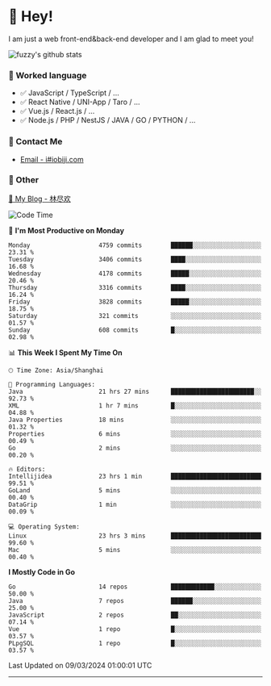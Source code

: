 # 👋 Hey!

I am just a web front-end&back-end developer and I am glad to meet you!

![fuzzy's github stats](https://github-readme-stats.vercel.app/api?username=JaydenForYou&&show_icons=true&&title_color=1abc9c&&icon_color=1abc9c)


### 📝 Worked language

- ✅ JavaScript / TypeScript / ...
- ✅ React Native / UNI-App / Taro / ...
- ✅ Vue.js / React.js / ...
- ✅ Node.js / PHP / NestJS / JAVA / GO / PYTHON / ...

### 📮 Contact Me

- [Email - i#iobiji.com](mailto:i@iobiji.com)


### 🤪 Other

[📌 My Blog - 林尽欢](https://iobiji.com)

<!--START_SECTION:waka-->
![Code Time](http://img.shields.io/badge/Code%20Time-293%20hrs%2033%20mins-blue)

📅 **I'm Most Productive on Monday** 

```text
Monday                   4759 commits        ██████░░░░░░░░░░░░░░░░░░░   23.31 % 
Tuesday                  3406 commits        ████░░░░░░░░░░░░░░░░░░░░░   16.68 % 
Wednesday                4178 commits        █████░░░░░░░░░░░░░░░░░░░░   20.46 % 
Thursday                 3316 commits        ████░░░░░░░░░░░░░░░░░░░░░   16.24 % 
Friday                   3828 commits        █████░░░░░░░░░░░░░░░░░░░░   18.75 % 
Saturday                 321 commits         ░░░░░░░░░░░░░░░░░░░░░░░░░   01.57 % 
Sunday                   608 commits         █░░░░░░░░░░░░░░░░░░░░░░░░   02.98 % 
```


📊 **This Week I Spent My Time On** 

```text
🕑︎ Time Zone: Asia/Shanghai

💬 Programming Languages: 
Java                     21 hrs 27 mins      ███████████████████████░░   92.73 % 
XML                      1 hr 7 mins         █░░░░░░░░░░░░░░░░░░░░░░░░   04.88 % 
Java Properties          18 mins             ░░░░░░░░░░░░░░░░░░░░░░░░░   01.32 % 
Properties               6 mins              ░░░░░░░░░░░░░░░░░░░░░░░░░   00.49 % 
Go                       2 mins              ░░░░░░░░░░░░░░░░░░░░░░░░░   00.20 % 

🔥 Editors: 
Intellijidea             23 hrs 1 min        █████████████████████████   99.51 % 
GoLand                   5 mins              ░░░░░░░░░░░░░░░░░░░░░░░░░   00.40 % 
DataGrip                 1 min               ░░░░░░░░░░░░░░░░░░░░░░░░░   00.09 % 

💻 Operating System: 
Linux                    23 hrs 3 mins       █████████████████████████   99.60 % 
Mac                      5 mins              ░░░░░░░░░░░░░░░░░░░░░░░░░   00.40 % 
```

**I Mostly Code in Go** 

```text
Go                       14 repos            ████████████░░░░░░░░░░░░░   50.00 % 
Java                     7 repos             ██████░░░░░░░░░░░░░░░░░░░   25.00 % 
JavaScript               2 repos             ██░░░░░░░░░░░░░░░░░░░░░░░   07.14 % 
Vue                      1 repo              █░░░░░░░░░░░░░░░░░░░░░░░░   03.57 % 
PLpgSQL                  1 repo              █░░░░░░░░░░░░░░░░░░░░░░░░   03.57 % 
```




 Last Updated on 09/03/2024 01:00:01 UTC
<!--END_SECTION:waka-->
---
